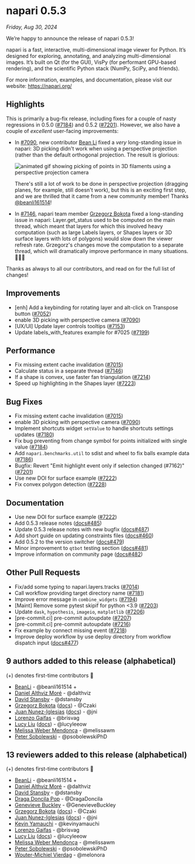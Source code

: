 # napari 0.5.3

*Friday, Aug 30, 2024*

We’re happy to announce the release of napari 0.5.3!

napari is a fast, interactive, multi-dimensional image viewer for Python. It’s designed for exploring, annotating, and analyzing multi-dimensional images. It’s built on Qt (for the GUI), VisPy (for performant GPU-based rendering), and the scientific Python stack (NumPy, SciPy, and friends).

For more information, examples, and documentation, please visit our website: https://napari.org/

## Highlights

This is primarily a bug-fix release, including fixes for a couple of nasty
regressions in 0.5.0 ([#7184](https://github.com/napari/napari/pull/7184)) and
0.5.2 ([#7201](https://github.com/napari/napari/pull/7201)). However, we also
have a couple of *excellent* user-facing improvements:

- In [#7090](https://github.com/napari/napari/pull/7090), new contributor [Bean
  Li](https://github.com/beanli161514) fixed a *very* long-standing issue in
  napari: 3D picking didn't work when using a perspective projection (rather
  than the default orthogonal projection. The result is glorious:

  ![animated gif showing picking of points in 3D filaments using a perspective projection camera](https://github.com/user-attachments/assets/58036c3c-5776-4f13-bb49-562334b53834)

  There's still a lot of work to be done in perspective projection (dragging
  planes, for example, still doesn't work), but this is an exciting first step,
  and we are thrilled that it came from a new community member! Thanks
  [@beanli161514](https://github.com/beanli161514)!

- In [#7146](https://github.com/napari/napari/pull/7146), napari team member
  [Grzegorz Bokota](https://github.com/Czaki) fixed a long-standing issue in
  napari: Layer.get_status used to be computed on the main thread, which meant
  that layers for which this involved heavy computation (such as large Labels
  layers, or Shapes layers or 3D surface layers with lots of polygons) would
  slow down the viewer refresh rate. Grzegorz's changes move the computation to
  a separate thread, which will dramatically improve performance in many
  situations. 🚀🚀🚀

Thanks as always to all our contributors, and read on for the full list of
changes!

## Improvements

- [enh] Add a keybinding for rotating layer and alt-click on Transpose button ([#7052](https://github.com/napari/napari/pull/7052))
- enable 3D picking with perspective camera ([#7090](https://github.com/napari/napari/pull/7090))
- [UX/UI] Update layer controls tooltips ([#7153](https://github.com/napari/napari/pull/7153))
- Update labels_with_features example for #7025 ([#7199](https://github.com/napari/napari/pull/7199))

## Performance

- Fix missing extent cache invalidation ([#7015](https://github.com/napari/napari/pull/7015))
- Calculate status in a separate thread ([#7146](https://github.com/napari/napari/pull/7146))
- If a shape is convex, use faster fan triangulation ([#7214](https://github.com/napari/napari/pull/7214))
- Speed up highlighting in the Shapes layer ([#7223](https://github.com/napari/napari/pull/7223))

## Bug Fixes

- Fix missing extent cache invalidation ([#7015](https://github.com/napari/napari/pull/7015))
- enable 3D picking with perspective camera ([#7090](https://github.com/napari/napari/pull/7090))
- Implement shortcuts widget `setValue` to handle shortcuts settings updates ([#7180](https://github.com/napari/napari/pull/7180))
- Fix bug preventing from change symbol for points initialized with single value ([#7184](https://github.com/napari/napari/pull/7184))
- Add `napari.benchmarks.util` to sdist and wheel to fix balls example data ([#7186](https://github.com/napari/napari/pull/7186))
- Bugfix: Revert "Emit highlight event only if selection changed (#7162)" ([#7201](https://github.com/napari/napari/pull/7201))
- Use new DOI for surface example ([#7222](https://github.com/napari/napari/pull/7222))
-  Fix convex polygon detection ([#7228](https://github.com/napari/napari/pull/7228))

## Documentation

- Use new DOI for surface example ([#7222](https://github.com/napari/napari/pull/7222))
- Add 0.5.3 release notes ([docs#485](https://github.com/napari/docs/pull/485))
- Update 0.5.3 release notes with new bugfix ([docs#487](https://github.com/napari/docs/pull/487))
- Add short guide on updating constraints files ([docs#460](https://github.com/napari/docs/pull/460))
- Add 0.5.2 to the version switcher ([docs#479](https://github.com/napari/docs/pull/479))
- Minor improvement to `qtbot` testing section ([docs#481](https://github.com/napari/docs/pull/481))
- Improve information on community page ([docs#482](https://github.com/napari/docs/pull/482))

## Other Pull Requests

- Fix/add some typing to napari.layers.tracks ([#7014](https://github.com/napari/napari/pull/7014))
- Call workflow providing target directory name ([#7181](https://github.com/napari/napari/pull/7181))
- Improve error message in `combine_widgets` ([#7194](https://github.com/napari/napari/pull/7194))
- [Maint] Remove some pytest skipif for python <3.9 ([#7203](https://github.com/napari/napari/pull/7203))
- Update `dask`, `hypothesis`, `imageio`, `matplotlib` ([#7206](https://github.com/napari/napari/pull/7206))
- [pre-commit.ci] pre-commit autoupdate ([#7207](https://github.com/napari/napari/pull/7207))
- [pre-commit.ci] pre-commit autoupdate ([#7216](https://github.com/napari/napari/pull/7216))
- Fix example by connect missing event ([#7218](https://github.com/napari/napari/pull/7218))
- Improve deploy workflow by use deploy directory from workflow dispatch input  ([docs#477](https://github.com/napari/docs/pull/477))

## 9 authors added to this release (alphabetical)

(+) denotes first-time contributors 🥳

- [BeanLi](https://github.com/napari/napari/commits?author=beanli161514) - @beanli161514 +
- [Daniel Althviz Moré](https://github.com/napari/napari/commits?author=dalthviz) - @dalthviz
- [David Stansby](https://github.com/napari/napari/commits?author=dstansby) - @dstansby
- [Grzegorz Bokota](https://github.com/napari/napari/commits?author=Czaki) ([docs](https://github.com/napari/docs/commits?author=Czaki))  - @Czaki
- [Juan Nunez-Iglesias](https://github.com/napari/napari/commits?author=jni) ([docs](https://github.com/napari/docs/commits?author=jni))  - @jni
- [Lorenzo Gaifas](https://github.com/napari/napari/commits?author=brisvag) - @brisvag
- [Lucy Liu](https://github.com/napari/napari/commits?author=lucyleeow) ([docs](https://github.com/napari/docs/commits?author=lucyleeow))  - @lucyleeow
- [Melissa Weber Mendonça](https://github.com/napari/docs/commits?author=melissawm) - @melissawm
- [Peter Sobolewski](https://github.com/napari/napari/commits?author=psobolewskiPhD) - @psobolewskiPhD


## 13 reviewers added to this release (alphabetical)

(+) denotes first-time contributors 🥳

- [BeanLi](https://github.com/napari/napari/commits?author=beanli161514) - @beanli161514 +
- [Daniel Althviz Moré](https://github.com/napari/napari/commits?author=dalthviz) - @dalthviz
- [David Stansby](https://github.com/napari/napari/commits?author=dstansby) - @dstansby
- [Draga Doncila Pop](https://github.com/napari/docs/commits?author=DragaDoncila) - @DragaDoncila
- [Genevieve Buckley](https://github.com/napari/docs/commits?author=GenevieveBuckley) - @GenevieveBuckley
- [Grzegorz Bokota](https://github.com/napari/napari/commits?author=Czaki) ([docs](https://github.com/napari/docs/commits?author=Czaki))  - @Czaki
- [Juan Nunez-Iglesias](https://github.com/napari/napari/commits?author=jni) ([docs](https://github.com/napari/docs/commits?author=jni))  - @jni
- [Kevin Yamauchi](https://github.com/napari/docs/commits?author=kevinyamauchi) - @kevinyamauchi
- [Lorenzo Gaifas](https://github.com/napari/napari/commits?author=brisvag) - @brisvag
- [Lucy Liu](https://github.com/napari/napari/commits?author=lucyleeow) ([docs](https://github.com/napari/docs/commits?author=lucyleeow))  - @lucyleeow
- [Melissa Weber Mendonça](https://github.com/napari/docs/commits?author=melissawm) - @melissawm
- [Peter Sobolewski](https://github.com/napari/napari/commits?author=psobolewskiPhD) - @psobolewskiPhD
- [Wouter-Michiel Vierdag](https://github.com/napari/docs/commits?author=melonora) - @melonora

